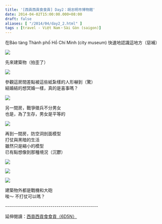 ```yaml
---
title: '[西貢西貢食食貢] Day2：胡志明市博物館'
date: 2014-04-02T15:00:00.000+08:00
draft: false
aliases: [ "/2014/04/day2_2.html" ]
tags : [travel - Việt Nam・Sài Gòn (saigon)]
---
```


在Bảo tàng Thành phố Hồ Chí Minh (city museum) 快速地認識這地方（惡補）  

[![](https://2.bp.blogspot.com/-isDGKL0znGs/XDCDeDsbnjI/AAAAAAAAENE/CdJ0jyGTlhY6fgLTtMsX5rMG4igMfZo7gCLcBGAs/s640/40.jpg)](https://2.bp.blogspot.com/-isDGKL0znGs/XDCDeDsbnjI/AAAAAAAAENE/CdJ0jyGTlhY6fgLTtMsX5rMG4igMfZo7gCLcBGAs/s1600/40.jpg)

先來建築物（拍歪了）  

[![](https://2.bp.blogspot.com/-Rz6rCZzLrl4/XDCDkUQ_4lI/AAAAAAAAENI/3eg2qZ9hPvc4o1tk6ERQSNLwedrTZHnigCLcBGAs/s640/41.jpg)](https://2.bp.blogspot.com/-Rz6rCZzLrl4/XDCDkUQ_4lI/AAAAAAAAENI/3eg2qZ9hPvc4o1tk6ERQSNLwedrTZHnigCLcBGAs/s1600/41.jpg)

參觀這房間差點被這些紙紮樣的人形嚇到（驚）  
結婚結的想冥婚一樣，真的是喜事嗎？  

[![](https://2.bp.blogspot.com/-RVQGzDyNAf4/XDCDpswivMI/AAAAAAAAENM/jHvHhbhpdTgW7SrKVVTeoFuTd9b1VCP6gCLcBGAs/s640/42.jpg)](https://2.bp.blogspot.com/-RVQGzDyNAf4/XDCDpswivMI/AAAAAAAAENM/jHvHhbhpdTgW7SrKVVTeoFuTd9b1VCP6gCLcBGAs/s1600/42.jpg)

另一間房，戰爭徵兵不分男女  
也是，為了生存，男女是平等的  

[![](https://4.bp.blogspot.com/-0-ECIPZTZg8/XDCDvjZifqI/AAAAAAAAENQ/tipFtPd5IZMdWYg4p_GGgzTUhslMfwFhQCLcBGAs/s640/43.jpg)](https://4.bp.blogspot.com/-0-ECIPZTZg8/XDCDvjZifqI/AAAAAAAAENQ/tipFtPd5IZMdWYg4p_GGgzTUhslMfwFhQCLcBGAs/s1600/43.jpg)

再到一間房，防空洞剖面模型  
打仗與黑暗的生活  
雖然只是縮小的模型  
已有點想像到那種境況（沉鬱）  

[![](https://1.bp.blogspot.com/-94K4wemHJtI/XDCD1OcPM7I/AAAAAAAAENY/9y3bjXXNntQJkNb_uG9DfU6onsAHqXziQCLcBGAs/s640/44.jpg)](https://1.bp.blogspot.com/-94K4wemHJtI/XDCD1OcPM7I/AAAAAAAAENY/9y3bjXXNntQJkNb_uG9DfU6onsAHqXziQCLcBGAs/s1600/44.jpg)

  

[![](https://2.bp.blogspot.com/-ZYkNaL_bk5Y/XDCD6j2j4WI/AAAAAAAAENc/vRnH0r801KIKF8zD7klmm6Vy4kTsrqJfACLcBGAs/s640/45.jpg)](https://2.bp.blogspot.com/-ZYkNaL_bk5Y/XDCD6j2j4WI/AAAAAAAAENc/vRnH0r801KIKF8zD7klmm6Vy4kTsrqJfACLcBGAs/s1600/45.jpg)

  
  

[![](https://1.bp.blogspot.com/-J2S6FbXEtWM/XDCD_3c4uHI/AAAAAAAAENg/gWhoeUKqj8IZROdPMlxEFVph4_WAU1Y3wCLcBGAs/s640/46.jpg)](https://1.bp.blogspot.com/-J2S6FbXEtWM/XDCD_3c4uHI/AAAAAAAAENg/gWhoeUKqj8IZROdPMlxEFVph4_WAU1Y3wCLcBGAs/s1600/46.jpg)

建築物外都是戰機和大砲  
唉～ 不打仗可以嗎？  
  
\-----------------------------------------------  
  
延伸閱讀：[西貢西貢食食貢（6D5N）](http://www.hidie.net/2014/04/6d5n.html)